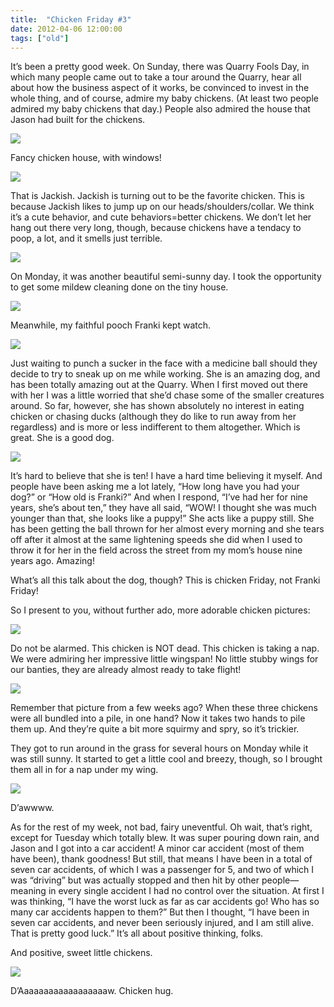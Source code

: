 ```yaml
---
title:  "Chicken Friday #3"
date: 2012-04-06 12:00:00
tags: ["old"]
---
```

It’s been a pretty good week. On Sunday, there was Quarry Fools Day, in which many people came out to take a tour around the Quarry, hear all about how the business aspect of it works, be convinced to invest in the whole thing, and of course, admire my baby chickens. (At least two people admired my baby chickens that day.) People also admired the house that Jason had built for the chickens.


<img src="/uploads/2012/04/chicken01.jpg">


Fancy chicken house, with windows!


<img src="/uploads/2012/04/chicken02.jpg">


That is Jackish. Jackish is turning out to be the favorite chicken. This is because Jackish likes to jump up on our heads/shoulders/collar. We think it’s a cute behavior, and cute behaviors=better chickens. We don’t let her hang out there very long, though, because chickens have a tendacy to poop, a lot, and it smells just terrible.


<img src="/uploads/2012/04/chicken03.jpg">


On Monday, it was another beautiful semi-sunny day. I took the opportunity to get some mildew cleaning done on the tiny house.


<img src="/uploads/2012/04/chicken04.jpg">


Meanwhile, my faithful pooch Franki kept watch.


<img src="/uploads/2012/04/chicken05.jpg">


Just waiting to punch a sucker in the face with a medicine ball should they decide to try to sneak up on me while working. She is an amazing dog, and has been totally amazing out at the Quarry. When I first moved out there with her I was a little worried that she’d chase some of the smaller creatures around. So far, however, she has shown absolutely no interest in eating chicken or chasing ducks (although they do like to run away from her regardless) and is more or less indifferent to them altogether. Which is great. She is a good dog.


<img src="/uploads/2012/04/chicken06.jpg">


It’s hard to believe that she is ten! I have a hard time believing it myself. And people have been asking me a lot lately, “How long have you had your dog?” or “How old is Franki?” And when I respond, “I’ve had her for nine years, she’s about ten,” they have all said, “WOW! I thought she was much younger than that, she looks like a puppy!” She acts like a puppy still. She has been getting the ball thrown for her almost every morning and she tears off after it almost at the same lightening speeds she did when I used to throw it for her in the field across the street from my mom’s house nine years ago. Amazing!

What’s all this talk about the dog, though? This is chicken Friday, not Franki Friday!

So I present to you, without further ado, more adorable chicken pictures:


<img src="/uploads/2012/04/chicken07.jpg">


Do not be alarmed. This chicken is NOT dead. This chicken is taking a nap. We were admiring her impressive little wingspan! No little stubby wings for our banties, they are already almost ready to take flight!


<img src="/uploads/2012/04/chicken08.jpg">


Remember that picture from a few weeks ago? When these three chickens were all bundled into a pile, in one hand? Now it takes two hands to pile them up. And they’re quite a bit more squirmy and spry, so it’s trickier.

They got to run around in the grass for several hours on Monday while it was still sunny. It started to get a little cool and breezy, though, so I brought them all in for a nap under my wing.


<img src="/uploads/2012/04/chicken09.jpg">


D’awwww.

As for the rest of my week, not bad, fairy uneventful. Oh wait, that’s right, except for Tuesday which totally blew. It was super pouring down rain, and Jason and I got into a car accident! A minor car accident (most of them have been), thank goodness! But still, that means I have been in a total of seven car accidents, of which I was a passenger for 5, and two of which I was “driving” but was actually stopped and then hit by other people—meaning in every single accident I had no control over the situation. At first I was thinking, “I have the worst luck as far as car accidents go! Who has so many car accidents happen to them?” But then I thought, “I have been in seven car accidents, and never been seriously injured, and I am still alive. That is pretty good luck.”  It’s all about positive thinking, folks.

And positive, sweet little chickens.


<img src="/uploads/2012/04/chicken10.jpg">


D’Aaaaaaaaaaaaaaaaaaw. Chicken hug.
